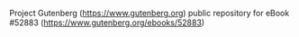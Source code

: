 Project Gutenberg (https://www.gutenberg.org) public repository for
eBook #52883 (https://www.gutenberg.org/ebooks/52883)
